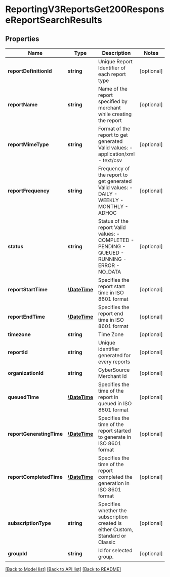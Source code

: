 # ReportingV3ReportsGet200ResponseReportSearchResults

## Properties
Name | Type | Description | Notes
------------ | ------------- | ------------- | -------------
**reportDefinitionId** | **string** | Unique Report Identifier of each report type | [optional] 
**reportName** | **string** | Name of the report specified by merchant while creating the report | [optional] 
**reportMimeType** | **string** | Format of the report to get generated  Valid values: - application/xml - text/csv | [optional] 
**reportFrequency** | **string** | Frequency of the report to get generated  Valid values: - DAILY - WEEKLY - MONTHLY - ADHOC | [optional] 
**status** | **string** | Status of the report  Valid values: - COMPLETED - PENDING - QUEUED - RUNNING - ERROR - NO_DATA | [optional] 
**reportStartTime** | [**\DateTime**](\DateTime.md) | Specifies the report start time in ISO 8601 format | [optional] 
**reportEndTime** | [**\DateTime**](\DateTime.md) | Specifies the report end time in ISO 8601 format | [optional] 
**timezone** | **string** | Time Zone | [optional] 
**reportId** | **string** | Unique identifier generated for every reports | [optional] 
**organizationId** | **string** | CyberSource Merchant Id | [optional] 
**queuedTime** | [**\DateTime**](\DateTime.md) | Specifies the time of the report in queued  in ISO 8601 format | [optional] 
**reportGeneratingTime** | [**\DateTime**](\DateTime.md) | Specifies the time of the report started to generate  in ISO 8601 format | [optional] 
**reportCompletedTime** | [**\DateTime**](\DateTime.md) | Specifies the time of the report completed the generation  in ISO 8601 format | [optional] 
**subscriptionType** | **string** | Specifies whether the subscription created is either Custom, Standard or Classic | [optional] 
**groupId** | **string** | Id for selected group. | [optional] 

[[Back to Model list]](../README.md#documentation-for-models) [[Back to API list]](../README.md#documentation-for-api-endpoints) [[Back to README]](../README.md)



